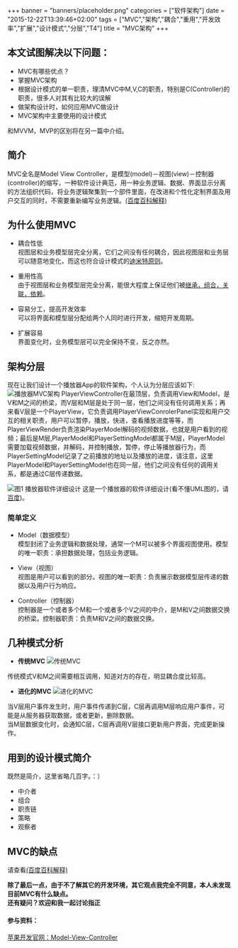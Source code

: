 +++
banner = "banners/placeholder.png"
categories = ["软件架构"]
date = "2015-12-22T13:39:46+02:00"
tags = ["MVC","架构","耦合","重用","开发效率","扩展","设计模式","分层","T4"]
title = "MVC架构"
+++

 ## 本文试图解决以下问题：
- MVC有哪些优点？
- 掌握MVC架构
- 根据设计模式的单一职责，理清MVC中M,V,C的职责，特别是C(Controller)的职责，很多人对其有比较大的误解
- 做架构设计时，如何应用MVC做设计
- MVC架构中主要使用的设计模式

和MVVM，MVP的区别将在另一篇中介绍。


## 简介
MVC全名是Model View Controller，是模型(model)－视图(view)－控制器(controller)的缩写，一种软件设计典范，用一种业务逻辑、数据、界面显示分离的方法组织代码，将业务逻辑聚集到一个部件里面，在改进和个性化定制界面及用户交互的同时，不需要重新编写业务逻辑。[(百度百科解释)](http://baike.baidu.com/view/5432454.htm?fromtitle=mvc&fromid=85990&type=syn)

## 为什么使用MVC
* 耦合性低<br>
   视图层和业务模型层完全分离，它们之间没有任何耦合，因此视图层和业务层可以随意地变化，而这也符合设计模式的[迪米特原则](http://baike.baidu.com/view/823220.htm)。

* 重用性高<br>
  由于视图层和业务模型层完全分离，能很大程度上保证他们被[继承，组合，关联，依赖](http://blog.csdn.net/kevin_darkelf/article/details/11371353)。

* 容易分工，提高开发效率<br>
  可以将界面和模型层分配给两个人同时进行开发，缩短开发周期。

* 扩展容易<br>
  界面变化时，业务模型层可以完全保持不变，反之亦然。

## 架构分层
现在让我们设计一个播放器App的软件架构，个人认为分层应该如下:
![播放器MVC架构](../../../../images/player_achitecture.jpg)
PlayerViewController在最顶层，负责调用View和Model，是V和M之间的桥梁，而V层和M层是处于同一层，他们之间没有任何调用关系；再来看V层是一个PlayerView，它负责调用PlayerViewConrolerPanel实现和用户交互的相关职责，用户可以暂停，播放，快进，查看播放进度等等，而PlayerViewRender负责渲染PlayerModel解码的视频数据，也就是用户看到的视频；最后是M层,PlayerModel和PlayerSettingModel都属于M层，PlayerModel需要加载视频数据，并解码，并控制播放，暂停，停止等播放器行为，而PlayerSettingModel记录了之前播放的地址以及播放的进度，请注意，这里PlayerModel和PlayerSettingModel也在同一层，他们之间没有任何的调用关系，都是通过C层传递数据。

![图1 播放器软件详细设计](../../../../images/player_uml.jpg)
这是一个播放器的软件详细设计(看不懂UML图的，请[百度](https://www.baidu.com/s?wd=uml&rsv_spt=1&rsv_iqid=0xc60657990001b0a9&issp=1&f=8&rsv_bp=0&rsv_idx=2&ie=utf-8&tn=baiduhome_pg&rsv_enter=1&rsv_sug3=2&rsv_sug1=2))。

### 简单定义
* Model（数据模型）<br>
模型封闭了业务逻辑和数据处理，通常一个M可以被多个界面视图使用。模型的唯一职责：承担数据处理，包括业务逻辑。

* View（视图）<br>
视图是用户可以看到的部分。视图的唯一职责：负责展示数据模型层传递的数据以及用户行为响应。

* Controller（控制器）<br>
控制器是一个或者多个M和一个或者多个V之间的中介，是M和V之间数据交换的桥梁。控制器职责：负责M和V之间的数据交换。

## 几种模式分析
- **传统MVC**
![传统MVC](../../../../images/traditional_mvc.jpg)

传统模式V和M之间需要相互调用，知道对方的存在，明显耦合度比较高。

- **进化的MVC**
![进化的MVC](../../../../images/model_view_controller_2x.jpg)

当V层用户事件发生时，用户事件传递到C层，C层再调用M层响应用户事件，可能是从服务器获取数据，或者更新，删除数据。<br>
当M层数据变化时，会通知C层，C层再调用V层接口更新用户界面，完成更新操作。

## 用到的设计模式简介
既然是简介，这里省略几百字。：）

- 中介者
- 组合
- 职责链
- 策略
- 观察者

## MVC的缺点

请查看[(百度百科解释)](http://baike.baidu.com/view/5432454.htm?fromtitle=mvc&fromid=85990&type=syn#6_2)

**除了最后一点，由于不了解其它的开发环境，其它观点我完全不同意，本人未发现目前MVC有什么缺点。<br>
还有疑问？欢迎和我一起讨论指正**



#### 参与资料：

[苹果开发官网：Model-View-Controller](https://developer.apple.com/library/ios/documentation/General/Conceptual/DevPedia-CocoaCore/MVC.html)




